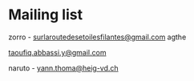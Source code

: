 # Mailing list
zorro - surlaroutedesetoilesfilantes@gmail.com
agthe

taoufiq.abbassi.y@gmail.com

naruto - yann.thoma@heig-vd.ch